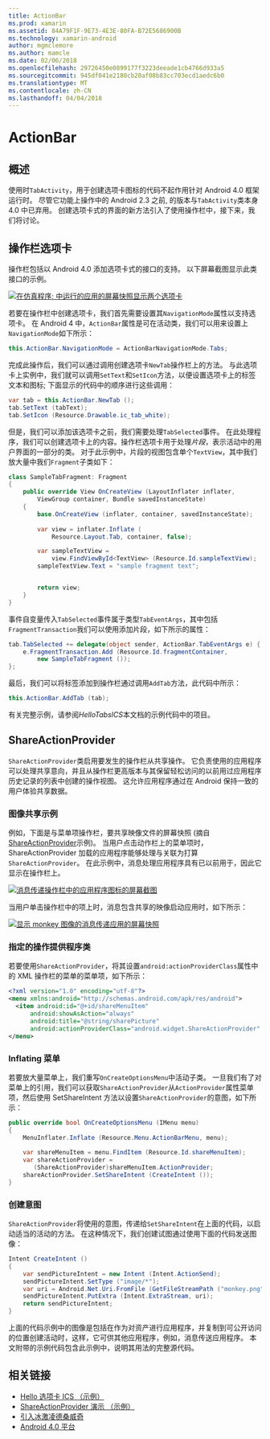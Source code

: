 ```yaml
---
title: ActionBar
ms.prod: xamarin
ms.assetid: 84A79F1F-9E73-4E3E-80FA-B72E5686900B
ms.technology: xamarin-android
author: mgmclemore
ms.author: mamcle
ms.date: 02/06/2018
ms.openlocfilehash: 29726450e0899177f3223deeade1cb4766d933a5
ms.sourcegitcommit: 945df041e2180cb20af08b83cc703ecd1aedc6b0
ms.translationtype: MT
ms.contentlocale: zh-CN
ms.lasthandoff: 04/04/2018
---
```

# <a name="actionbar"></a>ActionBar


## <a name="overview"></a>概述

使用时`TabActivity`，用于创建选项卡图标的代码不起作用针对 Android 4.0 框架运行时。 尽管它功能上操作中的 Android 2.3 之前, 的版本与`TabActivity`类本身 4.0 中已弃用。 创建选项卡式的界面的新方法引入了使用操作栏中，接下来，我们将讨论。


## <a name="action-bar-tabs"></a>操作栏选项卡

操作栏包括以 Android 4.0 添加选项卡式的接口的支持。
以下屏幕截图显示此类接口的示例。

[![在仿真程序; 中运行的应用的屏幕快照显示两个选项卡](action-bar-images/25-actionbartabs.png)](action-bar-images/25-actionbartabs.png#lightbox)

若要在操作栏中创建选项卡，我们首先需要设置其`NavigationMode`属性以支持选项卡。 在 Android 4 中，`ActionBar`属性是可在活动类，我们可以用来设置上`NavigationMode`如下所示：

```csharp
this.ActionBar.NavigationMode = ActionBarNavigationMode.Tabs;
```

完成此操作后，我们可以通过调用创建选项卡`NewTab`操作栏上的方法。 与此选项卡上实例中，我们就可以调用`SetText`和`SetIcon`方法，以便设置选项卡上的标签文本和图标; 下面显示的代码中的顺序进行这些调用：

```csharp
var tab = this.ActionBar.NewTab ();
tab.SetText (tabText);
tab.SetIcon (Resource.Drawable.ic_tab_white);
```

但是，我们可以添加该选项卡之前，我们需要处理`TabSelected`事件。 在此处理程序，我们可以创建选项卡上的内容。操作栏选项卡用于处理*片段*，表示活动中的用户界面的一部分的类。 对于此示例中，片段的视图包含单个`TextView`，其中我们放大量中我们`Fragment`子类如下：

```csharp
class SampleTabFragment: Fragment
{           
    public override View OnCreateView (LayoutInflater inflater,
        ViewGroup container, Bundle savedInstanceState)
    {
        base.OnCreateView (inflater, container, savedInstanceState);
       
        var view = inflater.Inflate (
            Resource.Layout.Tab, container, false);

        var sampleTextView =
            view.FindViewById<TextView> (Resource.Id.sampleTextView);            
        sampleTextView.Text = "sample fragment text";


        return view;
    }
}
```

事件自变量传入`TabSelected`事件属于类型`TabEventArgs`，其中包括`FragmentTransaction`我们可以使用添加片段，如下所示的属性：

```csharp
tab.TabSelected += delegate(object sender, ActionBar.TabEventArgs e) {             
    e.FragmentTransaction.Add (Resource.Id.fragmentContainer,
        new SampleTabFragment ());
};
```

最后，我们可以将标签添加到操作栏通过调用`AddTab`方法，此代码中所示：

```csharp
this.ActionBar.AddTab (tab);
```

有关完整示例，请参阅*HelloTabsICS*本文档的示例代码中的项目。


## <a name="shareactionprovider"></a>ShareActionProvider

`ShareActionProvider`类启用要发生的操作栏从共享操作。 它负责使用的应用程序可以处理共享意向，并且从操作栏更高版本与其保留轻松访问的以前用过应用程序历史记录的列表中创建的操作视图。 这允许应用程序通过在 Android 保持一致的用户体验共享数据。


### <a name="image-sharing-example"></a>图像共享示例

例如，下面是与菜单项操作栏，要共享映像文件的屏幕快照 (摘自[ShareActionProvider](https://developer.xamarin.com/samples/monodroid/ShareActionProviderDemo/)示例)。 当用户点击动作栏上的菜单项时，ShareActionProvider 加载的应用程序能够处理与关联为打算`ShareActionProvider`。 在此示例中，消息处理应用程序具有已以前用于，因此它显示在操作栏上。

[![消息传递操作栏中的应用程序图标的屏幕截图](action-bar-images/09-shareactionprovider.png)](action-bar-images/09-shareactionprovider.png#lightbox)


当用户单击操作栏中的项上时，消息包含共享的映像启动应用时，如下所示：

[![显示 monkey 图像的消息传递应用的屏幕快照](action-bar-images/10-messagewithimage.png)](action-bar-images/10-messagewithimage.png#lightbox)


### <a name="specifying-the-action-provider-class"></a>指定的操作提供程序类

若要使用`ShareActionProvider`，将其设置`android:actionProviderClass`属性中的 XML 操作栏的菜单的菜单项，如下所示：

```xml
<?xml version="1.0" encoding="utf-8"?>
<menu xmlns:android="http://schemas.android.com/apk/res/android">
  <item android:id="@+id/shareMenuItem"
      android:showAsAction="always"
      android:title="@string/sharePicture"
      android:actionProviderClass="android.widget.ShareActionProvider" />
</menu>
```


### <a name="inflating-the-menu"></a>Inflating 菜单

若要放大量菜单上，我们重写`OnCreateOptionsMenu`中活动子类。 一旦我们有了对菜单上的引用，我们可以获取`ShareActionProvider`从`ActionProvider`属性菜单项，然后使用 SetShareIntent 方法以设置`ShareActionProvider`的意图，如下所示：

```csharp
public override bool OnCreateOptionsMenu (IMenu menu)
{
    MenuInflater.Inflate (Resource.Menu.ActionBarMenu, menu);       
           
    var shareMenuItem = menu.FindItem (Resource.Id.shareMenuItem);           
    var shareActionProvider =
       (ShareActionProvider)shareMenuItem.ActionProvider;
    shareActionProvider.SetShareIntent (CreateIntent ());
}
```


### <a name="creating-the-intent"></a>创建意图

`ShareActionProvider`将使用的意图，传递给`SetShareIntent`在上面的代码，以启动适当的活动的方法。 在这种情况下，我们创建试图通过使用下面的代码发送图像：

```csharp
Intent CreateIntent ()
{  
    var sendPictureIntent = new Intent (Intent.ActionSend);
    sendPictureIntent.SetType ("image/*");
    var uri = Android.Net.Uri.FromFile (GetFileStreamPath ("monkey.png"));          
    sendPictureIntent.PutExtra (Intent.ExtraStream, uri);
    return sendPictureIntent;
}
```

上面的代码示例中的图像是包括在作为对资产进行应用程序，并复制到可公开访问的位置创建活动时，这样，它可供其他应用程序，例如，消息传送应用程序。 本文附带的示例代码包含此示例中，说明其用法的完整源代码。



## <a name="related-links"></a>相关链接

- [Hello 选项卡 ICS （示例）](https://developer.xamarin.com/samples/HelloTabsICS/)
- [ShareActionProvider 演示 （示例）](https://developer.xamarin.com/samples/monodroid/ShareActionProviderDemo/)
- [引入冰激凌德桑威奇](http://www.android.com/about/ice-cream-sandwich/)
- [Android 4.0 平台](http://developer.android.com/sdk/android-4.0.html)
